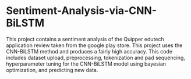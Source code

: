 # Sentiment-Analysis-via-CNN-BiLSTM

This project contains a sentiment analysis of the Quipper edutech application review taken from the google play store. This project uses the CNN-BiLSTM method and produces a fairly high accuracy.
This code includes dataset upload, preprocessing, tokenization and pad sequencing, hyperparameter tuning for the CNN-BiLSTM model using bayesian optimization, and predicting new data.
